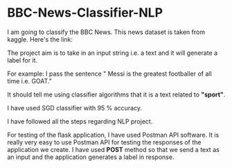 # BBC-News-Classifier-NLP

I am going to classify the BBC News. This news dataset is taken from kaggle.
Here's the link:

The project aim is to take in an input string i.e. a text and it will generate a label for it. 

For example:
I pass the sentence " Messi is the greatest footballer of all time i.e. GOAT."

It should tell me using classifier algorithms that it is a text related to **"sport"**.

I have used SGD classifier with 95 % accuracy. 

I have followed all the steps regarding NLP project.

For testing of the flask application, I have used Postman API software. It is really very easy to use Postman API for testing the responses of the application we create. I have used **POST** method so that we send a text as an input and the application generates a label in response.